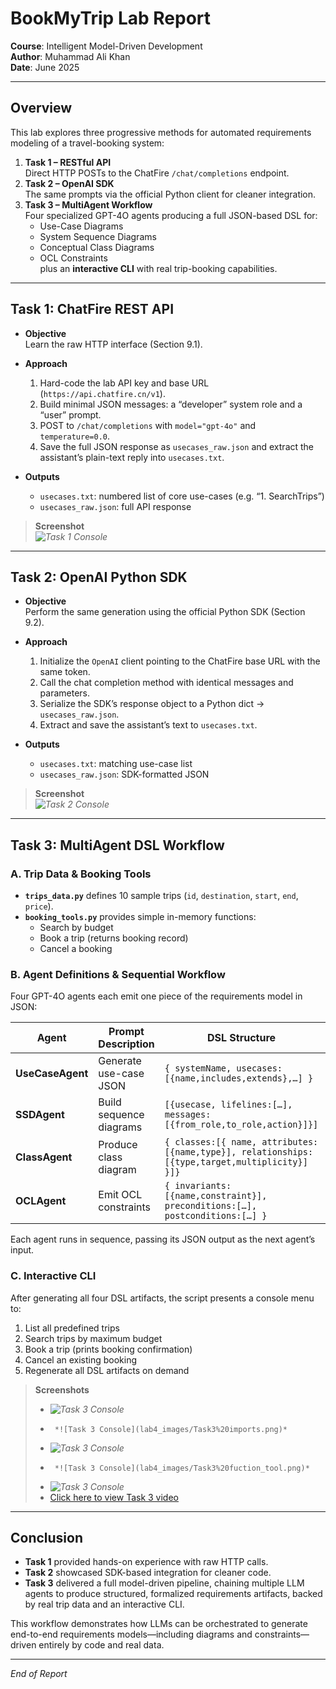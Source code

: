 # BookMyTrip Lab Report

**Course**: Intelligent Model-Driven Development  
**Author**: Muhammad Ali Khan  
**Date**: June 2025  

---

## Overview

This lab explores three progressive methods for automated requirements modeling of a travel-booking system:

1. **Task 1 – RESTful API**  
   Direct HTTP POSTs to the ChatFire `/chat/completions` endpoint.  
2. **Task 2 – OpenAI SDK**  
   The same prompts via the official Python client for cleaner integration.  
3. **Task 3 – MultiAgent Workflow**  
   Four specialized GPT-4O agents producing a full JSON-based DSL for:
   - Use-Case Diagrams  
   - System Sequence Diagrams  
   - Conceptual Class Diagrams  
   - OCL Constraints  
   plus an **interactive CLI** with real trip-booking capabilities.

---

## Task 1: ChatFire REST API

- **Objective**  
  Learn the raw HTTP interface (Section 9.1).

- **Approach**  
  1. Hard-code the lab API key and base URL (`https://api.chatfire.cn/v1`).  
  2. Build minimal JSON messages: a “developer” system role and a “user” prompt.  
  3. POST to `/chat/completions` with `model="gpt-4o"` and `temperature=0.0`.  
  4. Save the full JSON response as `usecases_raw.json` and extract the assistant’s plain-text reply into `usecases.txt`.

- **Outputs**  
  - `usecases.txt`: numbered list of core use-cases (e.g. “1. SearchTrips”)  
  - `usecases_raw.json`: full API response  

> **Screenshot**  
> *![Task 1 Console](lab4_images/task1%20console.png)*

---

## Task 2: OpenAI Python SDK

- **Objective**  
  Perform the same generation using the official Python SDK (Section 9.2).

- **Approach**  
  1. Initialize the `OpenAI` client pointing to the ChatFire base URL with the same token.  
  2. Call the chat completion method with identical messages and parameters.  
  3. Serialize the SDK’s response object to a Python dict → `usecases_raw.json`.  
  4. Extract and save the assistant’s text to `usecases.txt`.

- **Outputs**  
  - `usecases.txt`: matching use-case list  
  - `usecases_raw.json`: SDK-formatted JSON  

> **Screenshot**  
> *![Task 2 Console](lab4_images/task2%20console.png)*

---

## Task 3: MultiAgent DSL Workflow

### A. Trip Data & Booking Tools

- **`trips_data.py`** defines 10 sample trips (`id`, `destination`, `start`, `end`, `price`).  
- **`booking_tools.py`** provides simple in-memory functions:
  - Search by budget  
  - Book a trip (returns booking record)  
  - Cancel a booking  

### B. Agent Definitions & Sequential Workflow

Four GPT-4O agents each emit one piece of the requirements model in JSON:

| Agent           | Prompt Description                  | DSL Structure                                                 | Output File        |
| --------------- | ----------------------------------- | ------------------------------------------------------------- | ------------------ |
| **UseCaseAgent** | Generate use-case JSON              | `{ systemName, usecases:[{name,includes,extends},…] }`         | `UseCaseDSL.json`  |
| **SSDAgent**     | Build sequence diagrams             | `[{usecase, lifelines:[…], messages:[{from_role,to_role,action}]}]` | `SSDDSL.json`      |
| **ClassAgent**   | Produce class diagram               | `{ classes:[{ name, attributes:[{name,type}], relationships:[{type,target,multiplicity}] }]} ` | `ClassDSL.json`    |
| **OCLAgent**     | Emit OCL constraints                | `{ invariants:[{name,constraint}], preconditions:[…], postconditions:[…] }` | `OCLDSL.json`      |

Each agent runs in sequence, passing its JSON output as the next agent’s input.

### C. Interactive CLI

After generating all four DSL artifacts, the script presents a console menu to:

1. List all predefined trips  
2. Search trips by maximum budget  
3. Book a trip (prints booking confirmation)  
4. Cancel an existing booking  
5. Regenerate all DSL artifacts on demand  

> **Screenshots**  
> -  *![Task 3 Console](lab4_images/task3%20console.png)*  
> -      *![Task 3 Console](lab4_images/Task3%20imports.png)*  
> -    *![Task 3 Console](lab4_images/Task3%20Define%20agent.png)*  
> -      *![Task 3 Console](lab4_images/Task3%20fuction_tool.png)*  
> -  *![Task 3 Console](lab4_images/Task3%20asyncio.run.png)*
> -  [Click here to view Task 3 video](lab4_images/task3%20video.mp4)

---

## Conclusion

- **Task 1** provided hands-on experience with raw HTTP calls.  
- **Task 2** showcased SDK-based integration for cleaner code.  
- **Task 3** delivered a full model-driven pipeline, chaining multiple LLM agents to produce structured, formalized requirements artifacts, backed by real trip data and an interactive CLI.

This workflow demonstrates how LLMs can be orchestrated to generate end-to-end requirements models—including diagrams and constraints—driven entirely by code and real data.

---

_End of Report_  
